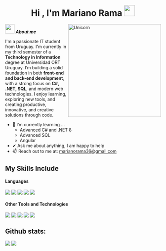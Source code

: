 <h1 align="center"><b>Hi , I'm Mariano Rama </b><img src="[https://media.giphy.com/media/hvRJCLFzcasrR4ia7z/giphy.gif](https://media0.giphy.com/media/v1.Y2lkPTc5MGI3NjExaDljczdyc2ZyOTY2dHM0ZjcydXl0ODRsY3FoYjZ3YXJiNzlwanh2ayZlcD12MV9pbnRlcm5hbF9naWZfYnlfaWQmY3Q9Zw/5Zesu5VPNGJlm/giphy.gif)" width="35"></h1>
<!--  -->
<img align="right" width=300px alt="Unicorn" src="https://c.tenor.com/GN73MKBawZYAAAAi/busy-cute.gif" />

<img src="https://media.giphy.com/media/ObNTw8Uzwy6KQ/giphy.gif" width="30px">&nbsp;***About me***

I'm a passionate IT student from Uruguay.
I'm currently in my third semester of a **Technology in Information** degree at Universidad ORT Uruguay. I’m building a solid foundation in both **front-end and back-end development**, with a strong focus on **C#, .NET, SQL**, and modern web technologies.
I enjoy learning, exploring new tools, and creating productive, innovative, and creative solutions through code.
- 🌱 I’m currently learning ...
  - Advanced C# and .NET 8
  - Advanced SQL 
  - Angular
- ✔ Ask me about anything, I am happy to help<br>
- 📫 Reach out to me at: <a href="marianorama36@gmail.com">marianorama36@gmail.com</a>

## My Skills Include

<h4> Languages </h4>
<span> 
  <img src="https://img.shields.io/badge/HTML5-E34F26?style=for-the-badge&logo=html5&logoColor=white">
  <img src="https://img.shields.io/badge/CSS3-1572B6?style=for-the-badge&logo=css3&logoColor=white">
  <img src="https://img.shields.io/badge/JavaScript-F7DF1E?style=for-the-badge&logo=javascript&logoColor=black">
  <img src="https://img.shields.io/badge/C-00599C?style=for-the-badge&logo=c&logoColor=white](https://img.shields.io/badge/c%23-%23239120.svg?style=for-the-badge&logo=csharp&logoColor=white)">
    <img src="https://img.shields.io/badge/c++-%2300599C.svg?style=for-the-badge&logo=c%2B%2B&logoColor=white)
">

 


</span>


<h4> Other Tools and Technologies </h4>
<span>
  <img src="https://img.shields.io/badge/Git-F05032?style=for-the-badge&logo=git&logoColor=white">
  <img src="https://img.shields.io/badge/jira-%230A0FFF.svg?style=for-the-badge&logo=jira&logoColor=white">
  <img src="https://img.shields.io/badge/Notion-%23000000.svg?style=for-the-badge&logo=notion&logoColor=white">
  <img src="https://img.shields.io/badge/Fedora-294172?style=for-the-badge&logo=fedora&logoColor=white">
  <img src="https://img.shields.io/badge/MySQL-00000F?style=for-the-badge&logo=mysql&logoColor=white">

<h2>Github stats:</h2> 

[![](https://github-readme-stats.vercel.app/api?username=MarianoRama&show_icons=true&theme=tokyonight&hide_border=true&locale=en)](https://github.com/MarianoRama)
[![](https://github-readme-streak-stats.herokuapp.com/?user=MarianoRama&theme=material-palenight)](https://github.com/MarianoRama)
</div>
